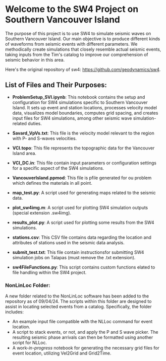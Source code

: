 ﻿# Welcome to the SW4 Project on Southern Vancouver Island

The purpose of this project is to use SW4 to simulate seismic waves on Southern Vancouver Island. Our main objective is to produce different kinds of waveforms from seismic events with different parameters. We methodically create simulations that closely resemble actual seismic events, taking inputs from the Tim's catalog to improve our comprehension of seismic behavior in this area.

Here's the original repository of sw4: https://github.com/geodynamics/sw4.

## List of Files and Their Purposes:

- **ProblemSetup_SVI.ipynb**: This notebook contains the setup and configuration for SW4 simulations specific to Southern Vancouver Island. It sets up event and station locations, processes velocity model data, visualizes model boundaries, computes grid spacing, and creates input files for SW4 simulations, among other seismic wave simulation-related duties.

- **Savard_VpVs.txt**: This file is the velocity model relevant to the region with P- and S-waves velocities.

- **VCI.topo**: This file represents the topographic data for the Vancouver Island area.

- **VCI_DC.in**: This file contain input parameters or configuration settings for a specific aspect of the SW4 simulations.

- **VancouverIsland.ppmod**: This file is pfile generated for ou problem which defines the materials in all point.

- **map_test.py**: A script used for generating maps related to the seismic data.

- **plot_sw4img.m**: A script used for plotting SW4 simulation outputs (special extension .sw4img).

- **results_plot.py**: A script used for plotting some results from the SW4 simulations.

- **stations.csv**: This CSV file contains data regarding the location and attributes of stations used in the seismic data analysis.

- **submit_test.txt**: This file contain instructionsfor submitting SW4 simulation jobs on Talapas (must remove the .txt extension).

- **sw4FileFunctions.py**: This script contains custom functions elated to file handling within the SW4 project.

### NonLinLoc Folder:

A new folder related to the NonLinLoc software has been added to the repository as of 09/04/24. The scripts within this folder are designed to assist in locating selected events from a catalog. Specifically, the folder includes:

-   An example input file compatible with the NLLoc command for event location.
-   A script to stack events, or not, and apply the P and S wave picker. The resulting seismic phase arrivals can then be formatted using another script for NLLoc.
-   A work-*in-progress* notebook for generating the necessary grid files for event location, utilizing Vel2Grid and Grid2Time.

